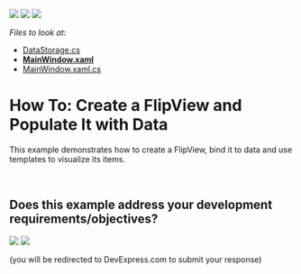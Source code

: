 <!-- default badges list -->
[![](https://img.shields.io/badge/Open_in_DevExpress_Support_Center-FF7200?style=flat-square&logo=DevExpress&logoColor=white)](https://supportcenter.devexpress.com/ticket/details/E4649)
[![](https://img.shields.io/badge/📖_How_to_use_DevExpress_Examples-e9f6fc?style=flat-square)](https://docs.devexpress.com/GeneralInformation/403183)
[![](https://img.shields.io/badge/💬_Leave_Feedback-feecdd?style=flat-square)](#does-this-example-address-your-development-requirementsobjectives)
<!-- default badges end -->
<!-- default file list -->
*Files to look at*:

* [DataStorage.cs](./CS/FlipViewSample/DataStorage.cs)
* **[MainWindow.xaml](./CS/FlipViewSample/MainWindow.xaml)**
* [MainWindow.xaml.cs](./CS/FlipViewSample/MainWindow.xaml.cs)
<!-- default file list end -->
# How To: Create a FlipView and Populate It with Data


<p>This example demonstrates how to create a FlipView, bind it to data and use templates to visualize its items. </p>

<br/>


<!-- feedback -->
## Does this example address your development requirements/objectives?

[<img src="https://www.devexpress.com/support/examples/i/yes-button.svg"/>](https://www.devexpress.com/support/examples/survey.xml?utm_source=github&utm_campaign=wpf-flipview-create-bind-to-data&~~~was_helpful=yes) [<img src="https://www.devexpress.com/support/examples/i/no-button.svg"/>](https://www.devexpress.com/support/examples/survey.xml?utm_source=github&utm_campaign=wpf-flipview-create-bind-to-data&~~~was_helpful=no)

(you will be redirected to DevExpress.com to submit your response)
<!-- feedback end -->
